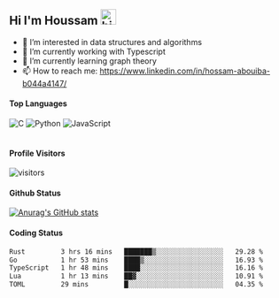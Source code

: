 ## Hi I'm Houssam <img src="https://user-images.githubusercontent.com/1303154/88677602-1635ba80-d120-11ea-84d8-d263ba5fc3c0.gif" width="28px" alt="hi">

- 👀 I’m interested in data structures and algorithms
- 🔭 I’m currently working with Typescript
- 🌱 I’m currently learning graph theory
- 📫 How to reach me: https://www.linkedin.com/in/hossam-abouiba-b044a4147/

#### Top Languages

![C](https://img.shields.io/badge/c-%2300599C.svg?style=for-the-badge&logo=c&logoColor=white)
![Python](https://img.shields.io/badge/python-%2314354C.svg?style=for-the-badge&logo=python&logoColor=white)
![JavaScript](https://img.shields.io/badge/javascript-%23323330.svg?style=for-the-badge&logo=javascript&logoColor=%23F7DF1E)
<br />
<br />
#### Profile Visitors
![visitors](https://visitor-badge.glitch.me/badge?page_id=project-HOSSAM.project-HOSSAM)

#### Github Status
[![Anurag's GitHub stats](https://github-readme-stats.vercel.app/api?username=0xPride&theme=tokyonight)](https://github.com/anuraghazra/github-readme-stats)

#### Coding Status
<!--START_SECTION:waka-->

```txt
Rust         3 hrs 16 mins   ███████▒░░░░░░░░░░░░░░░░░   29.28 %
Go           1 hr 53 mins    ████▒░░░░░░░░░░░░░░░░░░░░   16.93 %
TypeScript   1 hr 48 mins    ████░░░░░░░░░░░░░░░░░░░░░   16.16 %
Lua          1 hr 13 mins    ██▓░░░░░░░░░░░░░░░░░░░░░░   10.91 %
TOML         29 mins         █░░░░░░░░░░░░░░░░░░░░░░░░   04.35 %
```

<!--END_SECTION:waka-->
